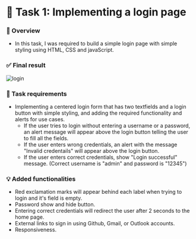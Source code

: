 ﻿# 🎯 Task 1: Implementing a login page  
 ### 📝 Overview  
 - In this task, I was required to build a simple login page with simple styling using HTML, CSS and javaScript.  
 ### ✅ Final result  
![login](https://github.com/user-attachments/assets/32c2116c-10b8-45e7-8acb-fe06c3464dcc)
### 🔔 Task requirements
- Implementing a centered login form that has two textfields and a login button with simple styling, and adding the required functionality and alerts for use cases.
  - If the user tries to login without entering a username or a password, an alert message will appear above the login button telling the user to fill all the fields.
  - If the user enters wrong credentials, an alert with the message "Invalid credentails" will appear above the login button.
  - If the user enters correct credentials, show "Login successful" message. (Correct username is "admin" and password is "12345")

### 💡 Added functionalities  
- Red exclamation marks will appear behind each label when trying to login and it's field is empty.
- Password show and hide button.
- Entering correct credentials will redirect the user after 2 seconds to the home page.
- External links to sign in using Github, Gmail, or Outlook accounts.
- Responsiveness.





